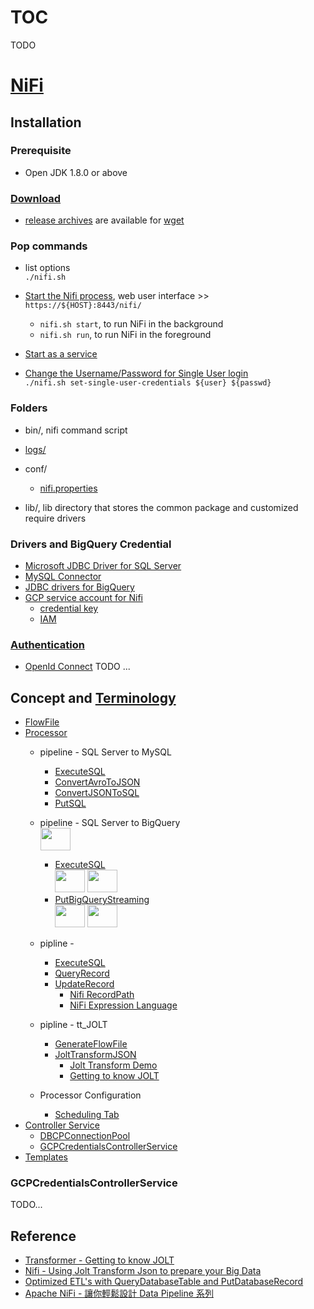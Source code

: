 # TOC
TODO

# [NiFi](https://nifi.apache.org/)

## Installation 
### Prerequisite
* Open JDK 1.8.0 or above

### [Download](https://nifi.apache.org/download.html)
* [release archives](https://archive.apache.org/dist/nifi/) are available for [wget](https://www.digitalocean.com/community/tutorials/how-to-use-wget-to-download-files-and-interact-with-rest-apis)

### Pop commands
* list options  
`./nifi.sh`

* [Start the Nifi process](https://nifi.apache.org/docs/nifi-docs/html/getting-started.html#for-linuxmacos-users), web user interface >> `https://${HOST}:8443/nifi/`
  * `nifi.sh start`, to run NiFi in the background
  * `nifi.sh run`, to run NiFi in the foreground 
  
* [Start as a service](https://nifi.apache.org/docs/nifi-docs/html/getting-started.html#installing-as-a-service)

* [Change the Username/Password for Single User login](https://nifi.apache.org/docs/nifi-docs/html/administration-guide.html#single_user_identity_provider)  
`./nifi.sh set-single-user-credentials ${user} ${passwd}`

### Folders
* bin/, nifi command script 

* [logs/](https://www.tutorialspoint.com/apache_nifi/apache_nifi_logging.htm)

* conf/
  * [nifi.properties](https://nifi.apache.org/docs/nifi-docs/html/administration-guide.html#nifi)

* lib/, lib directory that stores the common package and customized require drivers 

### Drivers and BigQuery Credential
* [Microsoft JDBC Driver for SQL Server](https://docs.microsoft.com/en-us/sql/connect/jdbc/download-microsoft-jdbc-driver-for-sql-server?view=sql-server-ver16)
* [MySQL Connector](https://dev.mysql.com/downloads/connector/j/)
* [JDBC drivers for BigQuery](https://cloud.google.com/bigquery/docs/reference/odbc-jdbc-drivers)
* [GCP service account for Nifi](https://console.cloud.google.com/iam-admin/serviceaccounts?project=czechrepublic-290206&supportedpurview=project)
  * [credential key](https://console.cloud.google.com/iam-admin/serviceaccounts/details/106493155598502974057/keys?project=czechrepublic-290206&supportedpurview=project)
  * [IAM](https://console.cloud.google.com/iam-admin/iam?project=czechrepublic-290206&supportedpurview=project)

### [Authentication](https://nifi.apache.org/docs/nifi-docs/html/administration-guide.html#user_authentication)
* [OpenId Connect](https://nifi.apache.org/docs/nifi-docs/html/administration-guide.html#openid_connect)
TODO ...


## Concept and [Terminology](https://nifi.apache.org/docs/nifi-docs/html/user-guide.html#terminology)
* [FlowFile](https://nifi.apache.org/docs/nifi-docs/html/user-guide.html#terminology)
* [Processor](https://nifi.apache.org/docs/nifi-docs/html/getting-started.html#what-processors-are-available) 
  * pipeline - SQL Server to MySQL
    * [ExecuteSQL](https://nifi.apache.org/docs/nifi-docs/components/org.apache.nifi/nifi-standard-nar/1.17.0/org.apache.nifi.processors.standard.ExecuteSQL/index.html)
    * [ConvertAvroToJSON](https://nifi.apache.org/docs/nifi-docs/components/org.apache.nifi/nifi-avro-nar/1.17.0/org.apache.nifi.processors.avro.ConvertAvroToJSON/index.html)
    * [ConvertJSONToSQL](https://nifi.apache.org/docs/nifi-docs/components/org.apache.nifi/nifi-standard-nar/1.17.0/org.apache.nifi.processors.standard.ConvertJSONToSQL/index.html)
    * [PutSQL](https://nifi.apache.org/docs/nifi-docs/components/org.apache.nifi/nifi-standard-nar/1.17.0/org.apache.nifi.processors.standard.PutSQL/index.html)

  * pipeline - SQL Server to BigQuery  
    <img src="https://user-images.githubusercontent.com/3777869/188355669-9a061a61-55c5-4bfb-8474-77de62da5d14.png" height="36" width="48">
    * [ExecuteSQL](https://nifi.apache.org/docs/nifi-docs/components/org.apache.nifi/nifi-standard-nar/1.17.0/org.apache.nifi.processors.standard.ExecuteSQL/index.html)  
      <img src="https://user-images.githubusercontent.com/3777869/188353444-316b6e0e-a8b2-40fd-8016-e54ac3bd332f.png" height="36" width="48">
      <img src="https://user-images.githubusercontent.com/3777869/188353686-a538d0ec-4309-473f-8a38-3fee9a11bf8b.png" height="36" width="48">
    * [PutBigQueryStreaming](https://nifi.apache.org/docs/nifi-docs/components/org.apache.nifi/nifi-gcp-nar/1.15.3/org.apache.nifi.processors.gcp.bigquery.PutBigQueryStreaming/index.html)  
      <img src="https://user-images.githubusercontent.com/3777869/188356088-984f6708-61be-46c7-a8f0-02bea434eb59.png" height="36" width="48">
      <img src="https://user-images.githubusercontent.com/3777869/188355858-6fdb8f52-35a7-4b29-ba59-4a48799a83bb.png" height="36" width="48">

  * pipline - 
    * [ExecuteSQL](https://nifi.apache.org/docs/nifi-docs/components/org.apache.nifi/nifi-standard-nar/1.17.0/org.apache.nifi.processors.standard.ExecuteSQL/index.html)
    * [QueryRecord](https://nifi.apache.org/docs/nifi-docs/components/org.apache.nifi/nifi-standard-nar/1.6.0/org.apache.nifi.processors.standard.QueryRecord/index.html)
    * [UpdateRecord](https://nifi.apache.org/docs/nifi-docs/components/org.apache.nifi/nifi-standard-nar/1.17.0/org.apache.nifi.processors.standard.UpdateRecord/index.html)
      * [Nifi RecordPath](https://nifi.apache.org/docs/nifi-docs/html/record-path-guide.html)
      * [NiFi Expression Language](https://nifi.apache.org/docs/nifi-docs/html/expression-language-guide.html)
      
  * pipline - tt_JOLT
    * [GenerateFlowFile](https://nifi.apache.org/docs/nifi-docs/components/org.apache.nifi/nifi-standard-nar/1.11.4/org.apache.nifi.processors.standard.GenerateFlowFile/index.html)
    * [JoltTransformJSON](https://nifi.apache.org/docs/nifi-docs/components/org.apache.nifi/nifi-standard-nar/1.17.0/org.apache.nifi.processors.standard.JoltTransformJSON/index.html)
      * [Jolt Transform Demo](https://jolt-demo.appspot.com/#inception)
      * [Getting to know JOLT](https://intercom.help/godigibee/en/articles/4044359-transformer-getting-to-know-jolt) 
      
  * Processor Configuration
    * [Scheduling Tab](https://nifi.apache.org/docs/nifi-docs/html/user-guide.html#scheduling-tab)  
* [Controller Service](https://nifi.apache.org/docs/nifi-docs/html/user-guide.html#Controller_Services)  
  * [DBCPConnectionPool](https://nifi.apache.org/docs/nifi-docs/components/org.apache.nifi/nifi-dbcp-service-nar/1.17.0/org.apache.nifi.dbcp.DBCPConnectionPool/index.html)
  * [GCPCredentialsControllerService](https://nifi.apache.org/docs/nifi-docs/components/org.apache.nifi/nifi-gcp-nar/1.17.0/org.apache.nifi.processors.gcp.credentials.service.GCPCredentialsControllerService/index.html)  
* [Templates](https://nifi.apache.org/docs.html)


### GCPCredentialsControllerService
TODO...


## Reference
* [Transformer - Getting to know JOLT](https://intercom.help/godigibee/en/articles/4044359-transformer-getting-to-know-jolt)
* [Nifi - Using Jolt Transform Json to prepare your Big Data](https://www.youtube.com/watch?v=yEE7Tgc4bh8)
* [Optimized ETL's with QueryDatabaseTable and PutDatabaseRecord](https://www.youtube.com/watch?v=9X8DJGXMra4)
* [Apache NiFi - 讓你輕鬆設計 Data Pipeline 系列](https://ithelp.ithome.com.tw/users/20140257/ironman/4025)



